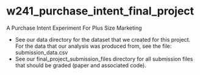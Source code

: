 # w241_purchase_intent_final_project
A Purchase Intent Experiment For Plus Size Marketing


- See our data directory for the dataset that we created for this project. For the data that our analysis was produced from, see the file: submission_data.csv
- See our final_project_submission_files directory for all submission files that should be graded (paper and associated code).

